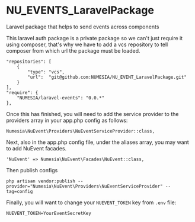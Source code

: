# NU_EVENTS_LaravelPackage
Laravel package that helps to send events across components

This laravel auth package is a private package so we can't just require it using composer, that's why we have to add a vcs repository to tell
composer from which url the package must be loaded.

    "repositories": [
        {
            "type": "vcs",
            "url":  "git@github.com:NUMESIA/NU_EVENT_LaravelPackage.git"
        }
    ],
    "require": {
        "NUMESIA/laravel-events": "0.0.*"
    },


Once this has finished, you will need to add the service provider to the providers array in your app.php config as follows:

    Numesia\NuEvent\Providers\NuEventServiceProvider::class,

Next, also in the app.php config file, under the aliases array, you may want to add NuEvent facades.

    'NuEvent' => Numesia\NuEvent\Facades\NuEvent::class,

Then publish configs

    php artisan vendor:publish --provider="Numesia\NuEvent\Providers\NuEventServiceProvider" --tag=config

Finally, you will want to change your `NUEVENT_TOKEN` key from `.env` file:

    NUEVENT_TOKEN=YourEventSecretKey
